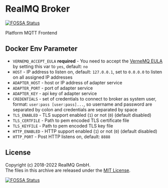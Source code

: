 # RealMQ Broker
[![FOSSA Status](https://app.fossa.io/api/projects/git%2Bgithub.com%2Frealmq%2Frealmq-broker.svg?type=shield)](https://app.fossa.io/projects/git%2Bgithub.com%2Frealmq%2Frealmq-broker?ref=badge_shield)

Platform MQTT Frontend

## Docker Env Parameter
- `VERNEMQ_ACCEPT_EULA` **required** - You need to accept the [VerneMQ EULA](https://vernemq.com/end-user-license-agreement) by setting this var to `yes`, default: `no`
- `HOST` - IP address to listen on, default: `127.0.0.1`, set to `0.0.0.0` to
  listen on all assigned IP addresses
- `ADAPTER_HOST` - host or IP address of adapter service
- `ADAPTER_PORT` - port of adapter service
- `ADAPTER_KEY` - api key of adapter service
- `CREDENTIALS` - set of credentials to connect to broker as system user, format: `user:pass [user:pass]...`, so
  username and password are separated by colon and credentials are separated by space
- `TLS_ENABLED` - TLS support enabled (`1`) or not (`0`) (default disabled)
- `TLS_CERTFILE` - Path to pem encoded TLS certificate file
- `TLS_KEYFILE` - Path to pem encoded TLS key file
- `HTTP_ENABLED` - HTTP support enabled (`1`) or not (`0`) (default disabled)
- `HTTP_PORT` - Post HTTP listens on, default: `8888`

## License
Copyright (c) 2018-2022 RealMQ GmbH.<br />
The files in this archive are released under the [MIT License](LICENSE).

[![FOSSA Status](https://app.fossa.io/api/projects/git%2Bgithub.com%2Frealmq%2Frealmq-broker.svg?type=large)](https://app.fossa.io/projects/git%2Bgithub.com%2Frealmq%2Frealmq-broker?ref=badge_large)

